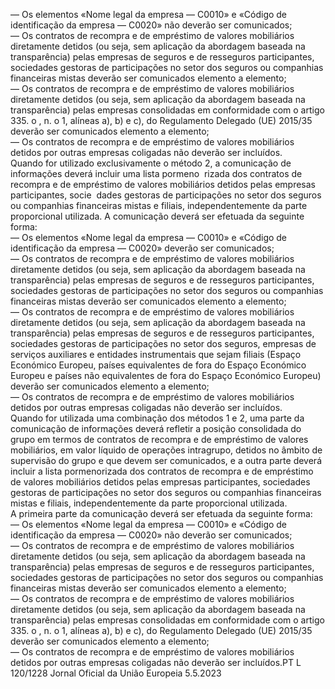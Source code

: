  
— Os elementos «Nome legal da empresa — C0010» e «Código de identificação da empresa — C0020» não deverão ser 
comunicados;  
— Os contratos de recompra e de empréstimo de valores mobiliários diretamente detidos (ou seja, sem aplicação da 
abordagem baseada na transparência) pelas empresas de seguros e de resseguros participantes, sociedades gestoras de 
participações no setor dos seguros ou companhias financeiras mistas deverão ser comunicados elemento a elemento;  
— Os contratos de recompra e de empréstimo de valores mobiliários diretamente detidos (ou seja, sem aplicação da 
abordagem baseada na transparência) pelas empresas consolidadas em conformidade com o artigo 335.  o , n.  o 1, 
alíneas a), b) e c), do Regulamento Delegado (UE) 2015/35 deverão ser comunicados elemento a elemento;  
— Os contratos de recompra e de empréstimo de valores mobiliários detidos por outras empresas coligadas não 
deverão ser incluídos.  
Quando for utilizado exclusivamente o método 2, a comunicação de informações deverá incluir uma lista pormeno ­
rizada dos contratos de recompra e de empréstimo de valores mobiliários detidos pelas empresas participantes, socie ­
dades gestoras de participações no setor dos seguros ou companhias financeiras mistas e filiais, independentemente da 
parte proporcional utilizada. A comunicação deverá ser efetuada da seguinte forma:  
— Os elementos «Nome legal da empresa — C0010» e «Código de identificação da empresa — C0020» deverão ser 
comunicados;  
— Os contratos de recompra e de empréstimo de valores mobiliários diretamente detidos (ou seja, sem aplicação da 
abordagem baseada na transparência) pelas empresas de seguros e de resseguros participantes, sociedades gestoras de 
participações no setor dos seguros ou companhias financeiras mistas deverão ser comunicados elemento a elemento;  
— Os contratos de recompra e de empréstimo de valores mobiliários diretamente detidos (ou seja, sem aplicação da 
abordagem baseada na transparência) pelas empresas de seguros e de resseguros participantes, sociedades gestoras de 
participações no setor dos seguros, empresas de serviços auxiliares e entidades instrumentais que sejam filiais (Espaço 
Económico Europeu, países equivalentes de fora do Espaço Económico Europeu e países não equivalentes de fora do 
Espaço Económico Europeu) deverão ser comunicados elemento a elemento;  
— Os contratos de recompra e de empréstimo de valores mobiliários detidos por outras empresas coligadas não 
deverão ser incluídos.  
Quando for utilizada uma combinação dos métodos 1 e 2, uma parte da comunicação de informações deverá refletir a 
posição consolidada do grupo em termos de contratos de recompra e de empréstimo de valores mobiliários, em valor 
líquido de operações intragrupo, detidos no âmbito de supervisão do grupo e que devem ser comunicados, e a outra 
parte deverá incluir a lista pormenorizada dos contratos de recompra e de empréstimo de valores mobiliários detidos 
pelas empresas participantes, sociedades gestoras de participações no setor dos seguros ou companhias financeiras 
mistas e filiais, independentemente da parte proporcional utilizada.  
A primeira parte da comunicação deverá ser efetuada da seguinte forma:  
— Os elementos «Nome legal da empresa — C0010» e «Código de identificação da empresa — C0020» não deverão ser 
comunicados;  
— Os contratos de recompra e de empréstimo de valores mobiliários diretamente detidos (ou seja, sem aplicação da 
abordagem baseada na transparência) pelas empresas de seguros e de resseguros participantes, sociedades gestoras de 
participações no setor dos seguros ou companhias financeiras mistas deverão ser comunicados elemento a elemento;  
— Os contratos de recompra e de empréstimo de valores mobiliários diretamente detidos (ou seja, sem aplicação da 
abordagem baseada na transparência) pelas empresas consolidadas em conformidade com o artigo 335.  o , n.  o 1, 
alíneas a), b) e c), do Regulamento Delegado (UE) 2015/35 deverão ser comunicados elemento a elemento;  
— Os contratos de recompra e de empréstimo de valores mobiliários detidos por outras empresas coligadas não 
deverão ser incluídos.PT  L 120/1228 Jornal Oficial da União Europeia 5.5.2023